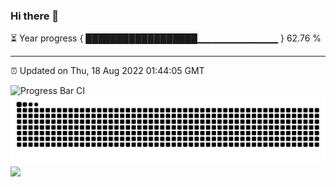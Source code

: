 ### Hi there 👋

⏳ Year progress { ██████████████████▁▁▁▁▁▁▁▁▁▁▁▁ } 62.76 %

---

⏰ Updated on Thu, 18 Aug 2022 01:44:05 GMT

![Progress Bar CI](https://github.com/liununu/liununu/workflows/Progress%20Bar%20CI/badge.svg)![](https://raw.githubusercontent.com/L1cardo/L1cardo/main/assets/github-contribution-grid-snake.svg)![](https://raw.githubusercontent.com/seesaws/seesaws/main/assets/github-contribution-grid-snake.svg)
